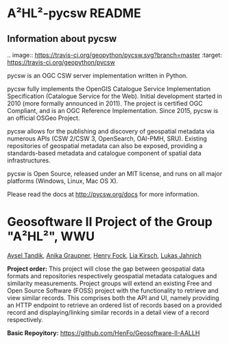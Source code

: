 # A²HL²-pycsw README #

## Information about pycsw ##

.. image:: https://travis-ci.org/geopython/pycsw.svg?branch=master
    :target: https://travis-ci.org/geopython/pycsw

pycsw is an OGC CSW server implementation written in Python.

pycsw fully implements the OpenGIS Catalogue Service Implementation 
Specification (Catalogue Service for the Web). Initial development started in 
2010 (more formally announced in 2011). The project is certified OGC 
Compliant, and is an OGC Reference Implementation.  Since 2015, pycsw is an 
official OSGeo Project.

pycsw allows for the publishing and discovery of geospatial metadata via 
numerous APIs (CSW 2/CSW 3, OpenSearch, OAI-PMH, SRU). Existing repositories 
of geospatial metadata can also be exposed, providing a standards-based 
metadata and catalogue component of spatial data infrastructures.

pycsw is Open Source, released under an MIT license, and runs on all major 
platforms (Windows, Linux, Mac OS X).

Please read the docs at http://pycsw.org/docs for more information.

# Geosoftware II Project of the Group "A²HL²", WWU <!-- omit in toc -->

[Aysel Tandik](https://github.com/atlanta11950), [Anika Graupner](https://github.com/Anika2), [Henry Fock](https://github.com/HenFo), [Lia Kirsch](https://github.com/cherry13579), [Lukas Jahnich](https://github.com/lukasjah)

**Project order:** 
This project will close the gap between geospatial data formats and repositories respectively geospatial metadata catalogues and similarity measurements. Project groups will extend an existing Free and Open Source Software (FOSS) project with the functionality to retrieve and view similar records. This comprises both the API and UI, namely providing an HTTP endpoint to retrieve an ordered list of records based on a provided record and displaying/linking similar records in a detail view of a record respectively.

**Basic Repoyitory:**
https://github.com/HenFo/Geosoftware-II-AALLH
